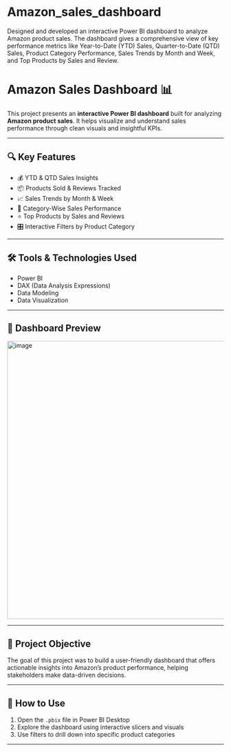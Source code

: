 # Amazon_sales_dashboard
Designed and developed an interactive Power BI dashboard to analyze Amazon product sales. The dashboard gives a comprehensive view of key performance metrics like Year-to-Date (YTD) Sales, Quarter-to-Date (QTD) Sales, Product Category Performance, Sales Trends by Month and Week, and Top Products by Sales and Review.
# Amazon Sales Dashboard 📊

This project presents an **interactive Power BI dashboard** built for analyzing **Amazon product sales**. It helps visualize and understand sales performance through clean visuals and insightful KPIs.

---

## 🔍 Key Features

- 💰 YTD & QTD Sales Insights
- 📦 Products Sold & Reviews Tracked
- 📈 Sales Trends by Month & Week
- 🧠 Category-Wise Sales Performance
- ⭐ Top Products by Sales and Reviews
- 🎛️ Interactive Filters by Product Category

---

## 🛠 Tools & Technologies Used

- Power BI
- DAX (Data Analysis Expressions)
- Data Modeling
- Data Visualization

---

## 📸 Dashboard Preview

<img width="1183" height="645" alt="image" src="https://github.com/user-attachments/assets/be7a3d57-21ac-4917-b012-ba0744f55a7e" />


---

## 📁 Project Objective

The goal of this project was to build a user-friendly dashboard that offers actionable insights into Amazon’s product performance, helping stakeholders make data-driven decisions.

---

## 📌 How to Use

1. Open the `.pbix` file in Power BI Desktop
2. Explore the dashboard using interactive slicers and visuals
3. Use filters to drill down into specific product categories

---


